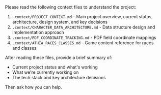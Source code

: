 Please read the following context files to understand the project:

1. `.context/PROJECT_CONTEXT.md` - Main project overview, current status, architecture, design system, and key decisions
2. `.context/CHARACTER_DATA_ARCHITECTURE.md` - Data structure design and implementation approach
3. `.context/PDF_COORDINATE_TRACKING.md` - PDF field coordinate mappings
4. `.context/ATHIA_RACES_CLASSES.md` - Game content reference for races and classes

After reading these files, provide a brief summary of:
- Current project status and what's working
- What we're currently working on
- The tech stack and key architecture decisions

Then ask how you can help.
